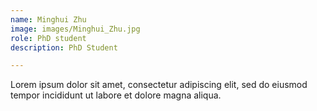 ```yaml
---
name: Minghui Zhu
image: images/Minghui_Zhu.jpg 
role: PhD student
description: PhD Student

---
```


Lorem ipsum dolor sit amet, consectetur adipiscing elit, sed do eiusmod tempor incididunt ut labore et dolore magna aliqua.

